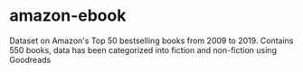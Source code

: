 # amazon-ebook
Dataset on Amazon's Top 50 bestselling books from 2009 to 2019. Contains 550 books, data has been categorized into fiction and non-fiction using Goodreads
